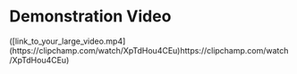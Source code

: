 <h1> Demonstration Video </h1>
([link_to_your_large_video.mp4](https://clipchamp.com/watch/XpTdHou4CEu)https://clipchamp.com/watch/XpTdHou4CEu)


